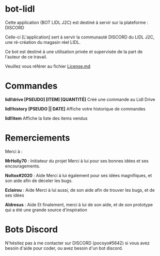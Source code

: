 # bot-lidl

Cette application (BOT LIDL J2C) est destiné à servir sur la plateforme : DISCORD

Celle-ci [L'application]  sert à servir la communauté DISCORD du LIDL J2C, une ré-création du magasin réel LIDL.

Ce bot est destiné à une utilisation privée et supervisée de la part de l'auteur de ce travail.

Veuillez vous référer au fichier [License.md](https://github.com/PocoyoBots/bot-lidl/blob/master/LICENSE.md)

# Commandes

**lidl!drive [PSEUDO] [ITEM] [QUANTITÉ]**
Créé une commande au Lidl Drive

**lidl!history [PSEUDO || DATE]**
Affiche votre historique de commandes

**lidl!item**
Affiche la liste des items vendus

# Remerciements

Merci à :

  **MrHolly70** : Initiateur du projet
    Merci à lui pour ses bonnes idées et ses encouragements.
    
  **Noltox#2020** : Aide
    Merci à lui également pour ses idées magnifiques, et son aide afin de déceler les bugs.
    
  **Eclairou** : Aide
    Merci à lui aussi, de son aide afin de trouver les bugs, et de ses idées
  
  **Aldresus** : Aide
    Et finalement, merci à lui de son aide, et de son prototype qui a été une grande source d'inspiration
    
# Bots Discord
 
N'hésitez pas à me contacter sur DISCORD (pocoyo#5642) si vous avez besoin d'aide pour coder, ou avez besoin d'un bot discord.
